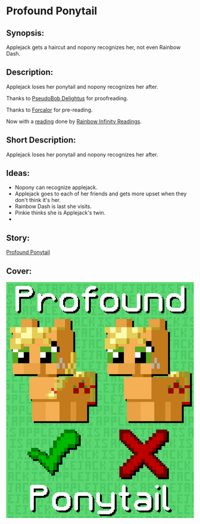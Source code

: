 # Profound Ponytail

## Synopsis:
Applejack gets a haircut and nopony recognizes her, not even Rainbow Dash.

## Description:
Applejack loses her ponytail and nopony recognizes her after.

Thanks to [PseudoBob Delightus](https://www.fimfiction.net/user/12771/PseudoBob+Delightus) for proofreading.

Thanks to [Forcalor](https://www.fimfiction.net/user/564657/Forcalor) for pre-reading.

Now with a [reading](https://www.youtube.com/watch?v=IDpCsRCrsdM) done by [Rainbow Infinity Readings](https://www.youtube.com/channel/UC_iFUISpI08ALO1DiwFbWHw).

## Short Description:
Applejack loses her ponytail and nopony recognizes her after.

## Ideas:
- Nopony can recognize applejack.
- Applejack goes to each of her friends and gets more upset when they don't think it's her.
- Rainbow Dash is last she visits.
- Pinkie thinks she is Applejack's twin.
- 

## Story:
[Profound Ponytail](./profound-ponytail.md)

## Cover:
![cover](./profound-ponytail-cover-upscaled.png)

